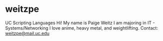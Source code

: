 # weitzpe
UC Scripting Languages
Hi! My name is Paige Weitz
I am majoring in IT - Systems/Networking
I love anime, heavy metal, and weightlifting.
Contact: weitzpe@mail.uc.edu
